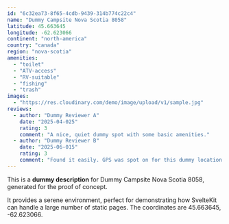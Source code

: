 ```yaml
---
id: "6c32ea73-8f65-4cdb-9439-314b774c22c4"
name: "Dummy Campsite Nova Scotia 8058"
latitude: 45.663645
longitude: -62.623066
continent: "north-america"
country: "canada"
region: "nova-scotia"
amenities:
  - "toilet"
  - "ATV-access"
  - "RV-suitable"
  - "fishing"
  - "trash"
images:
  - "https://res.cloudinary.com/demo/image/upload/v1/sample.jpg"
reviews:
  - author: "Dummy Reviewer A"
    date: "2025-04-025"
    rating: 3
    comment: "A nice, quiet dummy spot with some basic amenities."
  - author: "Dummy Reviewer B"
    date: "2025-06-015"
    rating: 3
    comment: "Found it easily. GPS was spot on for this dummy location."
---
```


This is a **dummy description** for Dummy Campsite Nova Scotia 8058, generated for the proof of concept.

It provides a serene environment, perfect for demonstrating how SvelteKit can handle a large number of static pages. The coordinates are 45.663645, -62.623066.

